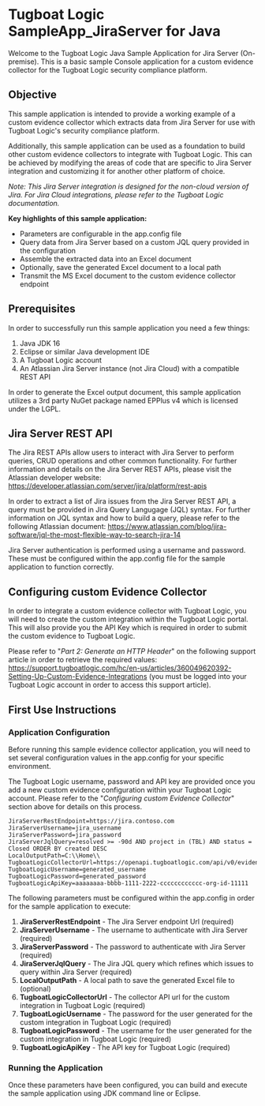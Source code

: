
# Tugboat Logic SampleApp_JiraServer for Java

Welcome to the Tugboat Logic Java Sample Application for Jira Server (On-premise). This is a basic sample Console application for a custom evidence collector for the Tugboat Logic security compliance platform.

## Objective

This sample application is intended to provide a working example of a custom evidence collector which extracts data from Jira Server for use with Tugboat Logic's security compliance platform.

Additionally, this sample application can be used as a foundation to build other custom evidence collectors to integrate with Tugboat Logic. This can be achieved by modifying the areas of code that are specific to Jira Server integration and customizing it for another other platform of choice.

*Note: This Jira Server integration is designed for the non-cloud version of Jira. For Jira Cloud integrations, please refer to the Tugboat Logic documentation.*

**Key highlights of this sample application:**
 - Parameters are configurable in the app.config file
 - Query data from Jira Server based on a custom JQL query provided in the configuration    
 - Assemble the extracted data into an Excel document
 - Optionally, save the generated Excel document to a local path   
 - Transmit the MS Excel document to the custom evidence collector endpoint

## Prerequisites

In order to successfully run this sample application you need a few things:

1. Java JDK 16
2. Eclipse or similar Java development IDE
3. A Tugboat Logic account
4. An Atlassian Jira Server instance (not Jira Cloud) with a compatible REST API

In order to generate the Excel output document, this sample application utilizes a 3rd party NuGet package named EPPlus v4 which is licensed under the LGPL. 

## Jira Server REST API

The Jira REST APIs allow users to interact with Jira Server to perform queries, CRUD operations and other common functionality. For further information and details on the Jira Server REST APIs, please visit the Atlassian developer website: https://developer.atlassian.com/server/jira/platform/rest-apis

In order to extract a list of Jira issues from the Jira Server REST API, a query must be provided in Jira Query Langugage (JQL) syntax. For further information on JQL syntax and how to build a query, please refer to the following Atlassian document: https://www.atlassian.com/blog/jira-software/jql-the-most-flexible-way-to-search-jira-14

Jira Server authentication is performed using a username and password. These must be configured within the app.config file for the sample application to function correctly.

## Configuring custom Evidence Collector

In order to integrate a custom evidence collector with Tugboat Logic, you will need to create the custom integration within the Tugboat Logic portal. This will also provide you the API Key which is required in order to submit the custom evidence to Tugboat Logic. 

Please refer to "*Part 2: Generate an HTTP Header*" on the following support article in order to retrieve the required values: https://support.tugboatlogic.com/hc/en-us/articles/360049620392-Setting-Up-Custom-Evidence-Integrations (you must be logged into your Tugboat Logic account in order to access this support article).

## First Use Instructions

### Application Configuration

Before running this sample evidence collector application, you will need to set several configuration values in the app.config for your specific environment.

The Tugboat Logic username, password and API key are provided once you add a new custom evidence configuration within your Tugboat Logic account. Please refer to the "*Configuring custom Evidence Collector*" section above for details on this process.


    JiraServerRestEndpoint=https://jira.contoso.com
	JiraServerUsername=jira_username
	JiraServerPassword=jira_password
	JiraServerJqlQuery=resolved >= -90d AND project in (TBL) AND status = Closed ORDER BY created DESC
	LocalOutputPath=C:\\Home\\
	TugboatLogicCollectorUrl=https://openapi.tugboatlogic.com/api/v0/evidence/collector/000/
	TugboatLogicUsername=generated_username
	TugboatLogicPassword=generated_password
	TugboatLogicApiKey=aaaaaaaa-bbbb-1111-2222-cccccccccccc-org-id-11111

The following parameters must be configured within the app.config in order for the sample application to execute:

1. **JiraServerRestEndpoint** - The Jira Server endpoint Url (required)
2. **JiraServerUsername** - The username to authenticate with Jira Server (required)
3. **JiraServerPassword** - The password to authenticate with Jira Server (required)
4. **JiraServerJqlQuery** - The Jira JQL query which refines which issues to query within Jira Server (required)
5. **LocalOutputPath** - A local path to save the generated Excel file to (optional)
6. **TugboatLogicCollectorUrl** - The collector API url for the custom integration in Tugboat Logic (required)
7. **TugboatLogicUsername** - The password for the user generated for the custom integration in Tugboat Logic (required)
8. **TugboatLogicPassword** - The username for the user generated for the custom integration in Tugboat Logic (required)
9. **TugboatLogicApiKey** - The API key for Tugboat Logic (required)

### Running the Application
Once these parameters have been configured, you can build and execute the sample application using JDK command line or Eclipse.